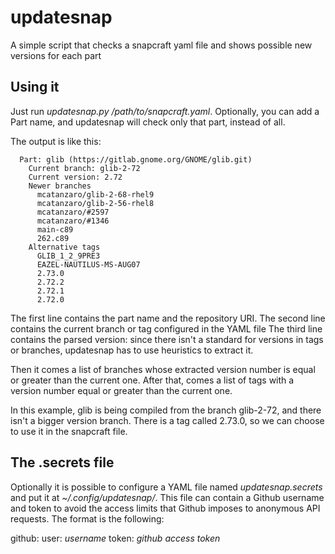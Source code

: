 # updatesnap

A simple script that checks a snapcraft yaml file and shows possible new versions for each part

## Using it

Just run *updatesnap.py /path/to/snapcraft.yaml*. Optionally, you can add a Part name, and updatesnap
will check only that part, instead of all.

The output is like this:

```
  Part: glib (https://gitlab.gnome.org/GNOME/glib.git)  
    Current branch: glib-2-72  
    Current version: 2.72  
    Newer branches  
      mcatanzaro/glib-2-68-rhel9  
      mcatanzaro/glib-2-56-rhel8  
      mcatanzaro/#2597  
      mcatanzaro/#1346  
      main-c89  
      262.c89  
    Alternative tags  
      GLIB_1_2_9PRE3  
      EAZEL-NAUTILUS-MS-AUG07  
      2.73.0  
      2.72.2  
      2.72.1  
      2.72.0  
```

The first line contains the part name and the repository URI.
The second line contains the current branch or tag configured in the YAML file
The third line contains the parsed version: since there isn't a standard for versions
in tags or branches, updatesnap has to use heuristics to extract it.

Then it comes a list of branches whose extracted version number is equal or greater
than the current one. After that, comes a list of tags with a version number equal or
greater than the current one.

In this example, glib is being compiled from the branch glib-2-72, and there isn't a
bigger version branch. There is a tag called 2.73.0, so we can choose to use it in
the snapcraft file.

## The .secrets file

Optionally it is possible to configure a YAML file named *updatesnap.secrets* and put it
at *~/.config/updatesnap/*. This file can contain a Github username and token to
avoid the access limits that Github imposes to anonymous API requests. The format
is the following:

github:
    user: *username*
    token: *github access token*
